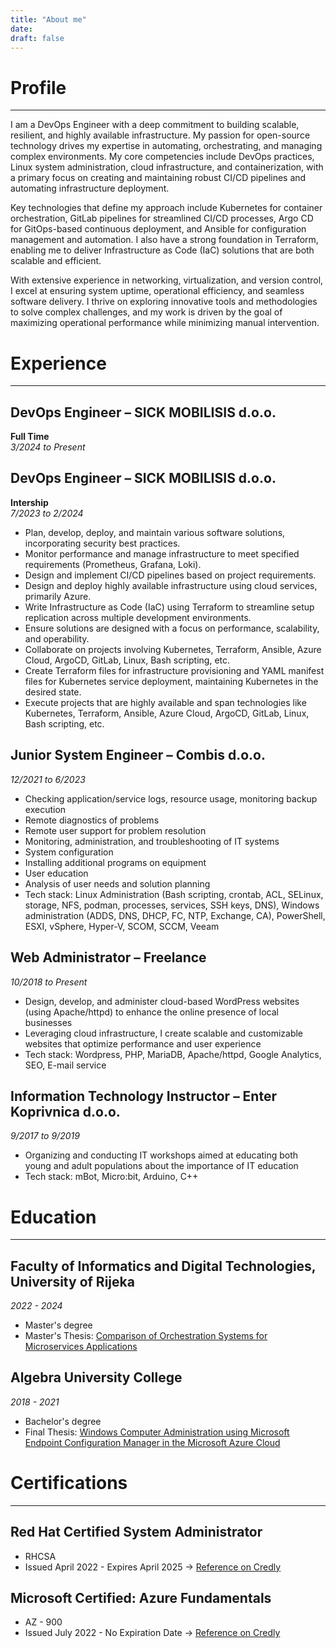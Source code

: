 ```yaml
---
title: "About me"
date: 
draft: false
---
```


# Profile
---
I am a DevOps Engineer with a deep commitment to building scalable, resilient, and highly available infrastructure. My passion for open-source technology drives my expertise in automating, orchestrating, and managing complex environments. My core competencies include DevOps practices, Linux system administration, cloud infrastructure, and containerization, with a primary focus on creating and maintaining robust CI/CD pipelines and automating infrastructure deployment.

Key technologies that define my approach include Kubernetes for container orchestration, GitLab pipelines for streamlined CI/CD processes, Argo CD for GitOps-based continuous deployment, and Ansible for configuration management and automation. I also have a strong foundation in Terraform, enabling me to deliver Infrastructure as Code (IaC) solutions that are both scalable and efficient.

With extensive experience in networking, virtualization, and version control, I excel at ensuring system uptime, operational efficiency, and seamless software delivery. I thrive on exploring innovative tools and methodologies to solve complex challenges, and my work is driven by the goal of maximizing operational performance while minimizing manual intervention.

# Experience
---

## DevOps Engineer – SICK MOBILISIS d.o.o.
**Full Time**  
*3/2024 to Present*

## DevOps Engineer – SICK MOBILISIS d.o.o.
**Intership**  
*7/2023 to 2/2024*
- Plan, develop, deploy, and maintain various software solutions, incorporating security best practices.
- Monitor performance and manage infrastructure to meet specified requirements (Prometheus, Grafana, Loki).
- Design and implement CI/CD pipelines based on project requirements.
- Design and deploy highly available infrastructure using cloud services, primarily Azure.
- Write Infrastructure as Code (IaC) using Terraform to streamline setup replication across multiple development environments.
- Ensure solutions are designed with a focus on performance, scalability, and operability.
- Collaborate on projects involving Kubernetes, Terraform, Ansible, Azure Cloud, ArgoCD, GitLab, Linux, Bash scripting, etc.
- Create Terraform files for infrastructure provisioning and YAML manifest files for Kubernetes service deployment, maintaining Kubernetes in the desired state.
- Execute projects that are highly available and span technologies like Kubernetes, Terraform, Ansible, Azure Cloud, ArgoCD, GitLab, Linux, Bash scripting, etc.

## Junior System Engineer – Combis d.o.o.
*12/2021 to 6/2023*
- Checking application/service logs, resource usage, monitoring backup execution
- Remote diagnostics of problems
- Remote user support for problem resolution
- Monitoring, administration, and troubleshooting of IT systems
- System configuration
- Installing additional programs on equipment
- User education
- Analysis of user needs and solution planning
- Tech stack: Linux Administration (Bash scripting, crontab, ACL, SELinux, storage, NFS, podman, processes, services, SSH keys, DNS), Windows administration (ADDS, DNS, DHCP, FC, NTP, Exchange, CA), PowerShell, ESXI, vSphere, Hyper-V, SCOM, SCCM, Veeam


## Web Administrator – Freelance
*10/2018 to Present*
- Design, develop, and administer cloud-based WordPress websites (using Apache/httpd) to enhance the online presence of local businesses
- Leveraging cloud infrastructure, I create scalable and customizable websites that optimize performance and user experience
- Tech stack: Wordpress, PHP, MariaDB, Apache/httpd, Google Analytics, SEO, E-mail service


## Information Technology Instructor – Enter Koprivnica d.o.o.
*9/2017 to 9/2019*
- Organizing and conducting IT workshops aimed at educating both young and adult populations about the importance of IT education
- Tech stack: mBot, Micro:bit, Arduino, C++

# Education
---

## Faculty of Informatics and Digital Technologies, University of Rijeka
*2022 - 2024*
- Master's degree
- Master's Thesis: [Comparison of Orchestration Systems for Microservices Applications](https://janach.cloud/projects/masters-thesis---comparison-of-orchestration-systems-for-microservices-applications/)

## Algebra University College
*2018 - 2021*
- Bachelor's degree
- Final Thesis: [Windows Computer Administration using Microsoft Endpoint Configuration Manager in the Microsoft Azure Cloud](https://janach.cloud/projects/windows-computer-administration-using-microsoft-endpoint-configuration-manager-in-the-microsoft-azure-cloud---final-thesis/)

# Certifications
---

## Red Hat Certified System Administrator
- RHCSA
- Issued April 2022 - Expires April 2025 -> [Reference on Credly](https://www.credly.com/badges/00733b40-0d36-48cc-94b0-363368f49a2d/public_url)  

## Microsoft Certified: Azure Fundamentals
- AZ - 900
- Issued July 2022 - No Expiration Date -> [Reference on Credly](https://www.credly.com/badges/8982b5e9-72f2-4312-ad69-6b31375a60d6/public_url)